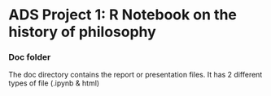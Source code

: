 # ADS Project 1:  R Notebook on the history of philosophy

### Doc folder

The doc directory contains the report or presentation files. It has 2 different types of file (.ipynb & html)
